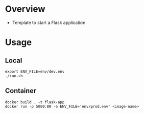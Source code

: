 # Overview
- Template to start a Flask application

# Usage

## Local 
```
export ENV_FILE=env/dev.env
./run.sh
```

## Container
```
docker build . -t flask-app
docker run -p 5000:80 -e ENV_FILE='env/prod.env' <image-name>
```

